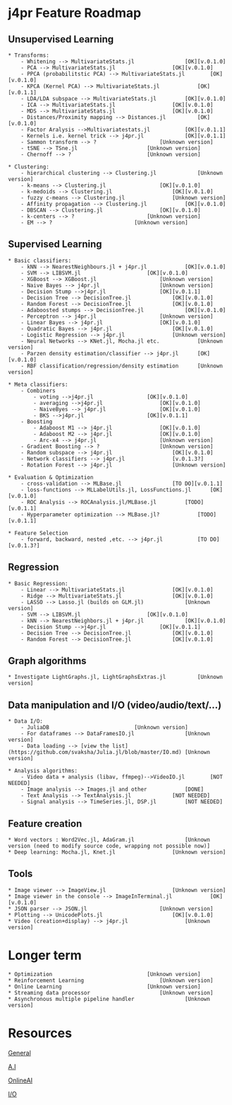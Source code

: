 # j4pr Feature Roadmap 

## Unsupervised Learning
	* Transforms:	 
		- Whitening --> MultivariateStats.jl				[OK][v.0.1.0]
		- PCA --> MultivariateStats.jl					[OK][v.0.1.0] 
		- PPCA (probabilitstic PCA) --> MultivariateStats.jl		[OK][v.0.1.0]
		- KPCA (Kernel PCA) --> MultivariateStats.jl			[OK][v.0.1.1]
		- LDA/LDA subspace --> MultivariateStats.jl			[OK][v.0.1.0] 
		- ICA --> MultivariateStats.jl					[OK][v.0.1.0] 
		- MDS --> MultivariateStats.jl					[OK][v.0.1.0]
		- Distances/Proximity mapping --> Distances.jl			[OK][v.0.1.0] 
		- Factor Aralysis -->Multivariatestats.jl			[OK][v.0.1.1]
		- Kernels i.e. kernel trick --> j4pr.jl				[OK][v.0.1.1]
		- Sammon transform --> ?					[Unknown version]
		- tSNE --> TSne.jl 						[Unknown version] 
	 	- Chernoff --> ?						[Unknown version]

	* Clustering:
		- hierarchical clustering --> Clustering.jl 			[Unknown version] 
		- k-means --> Clustering.jl					[OK][v.0.1.0] 
		- k-medoids --> Clustering.jl					[OK][v.0.1.0] 
		- fuzzy c-means --> Clustering.jl				[Unknown version]	
		- Affinity propagation --> Clustering.jl			[OK][v.0.1.0] 
		- DBSCAN --> Clustering.jl					[OK][v.0.1.0] 
		- k-centers --> ?						[Unknown version]
		- EM --> ?							[Unknown version]



## Supervised Learning
	* Basic classifiers:
		- kNN --> NearestNeighbours.jl + j4pr.jl			[OK][v.0.1.0]
		- SVM --> LIBSVM.jl						[OK][v.0.1.0] 
		- XGBoost --> XGBoost.jl					[Unknown version]
		- Naive Bayes --> j4pr.jl					[Unknown version]
		- Decision Stump -->j4pr.jl					[OK][v.0.1.1]
		- Decision Tree --> DecisionTree.jl				[OK][v.0.1.0] 
		- Random Forest --> DecisionTree.jl				[OK][v.0.1.0] 
		- Adaboosted stumps --> DecisionTree.jl				[OK][v.0.1.0] 
		- Perceptron --> j4pr.jl					[Unknown version]
		- Linear Bayes --> j4pr.jl					[OK][v.0.1.0]
		- Quadratic Bayes --> j4pr.jl					[OK][v.0.1.0]
		- Logistic Regression --> j4pr.jl				[Unknown version]
		- Neural Networks --> KNet.jl, Mocha.jl etc.			[Unknown version]
		- Parzen density estimation/classifier --> j4pr.jl		[OK][v.0.1.0]
		- RBF classification/regression/density estimation		[Unknown version]

	* Meta classifiers:
		- Combiners
			- voting -->j4pr.jl					[OK][v.0.1.0]
			- averaging -->j4pr.jl					[OK][v.0.1.0]
			- NaiveByes --> j4pr.jl					[OK][v.0.1.0]
			- BKS -->j4pr.jl					[OK][v.0.1.1]
		- Boosting 
			- Adaboost M1 --> j4pr.jl				[OK][v.0.1.0]
			- Adaboost M2 --> j4pr.jl				[OK][v.0.1.0]
			- Arc-x4 --> j4pr.jl					[Unknown version]	
		- Gradient Boosting --> ?					[Unknown version]
		- Random subspace --> j4pr.jl					[OK][v.0.1.0]
		- Network classifiers --> j4pr.jl				[v.0.1.3?]
		- Rotation Forest --> j4pr.jl					[Unknown version]	

	* Evaluation & Optimization 
		- cross-validation --> MLBase.jl				[TO DO][v.0.1.1] 
		- loss-functions --> MLLabelUtils.jl, LossFunctions.jl		[OK][v.0.1.0]
		- ROC Analysis --> ROCAnalysis.jl/MLBase.jl			[TODO][v.0.1.1]
		- Hyperparameter optimization --> MLBase.jl?			[TODO][v.0.1.1]

	* Feature Selection
		- forward, backward, nested ,etc. --> j4pr.jl			[TO DO][v.0.1.3?]

## Regression
	* Basic Regression:
		- Linear --> MultivariateStats.jl				[OK][v.0.1.0]
		- Ridge --> MultivariateStats.jl				[OK][v.0.1.0]
		- LASSO --> Lasso.jl (builds on GLM.jl)				[Unknown version]
	 	- SVM --> LIBSVM.jl						[OK][v.0.1.0]
	 	- kNN --> NearestNeighbors.jl + j4pr.jl				[OK][v.0.1.0]	
		- Decision Stump -->j4pr.jl					[OK][v.0.1.1]
		- Decision Tree --> DecisionTree.jl				[OK][v.0.1.0]
		- Random Forest --> DecisionTree.jl				[OK][v.0.1.0]



## Graph algorithms
	* Investigate LightGraphs.jl, LightGraphsExtras.jl			[Unknown version]


	
## Data manipulation and I/O (video/audio/text/...)
	* Data I/O:
		- JuliaDB							[Unknown version]
		- For dataframes --> DataFramesIO.jl				[Unknown version]
		- Data loading --> [view the list](https://github.com/svaksha/Julia.jl/blob/master/IO.md) [Unknown version]
	
	* Analysis algorithms:
		- Video data + analysis (libav, ffmpeg)-->VideoIO.jl		[NOT NEEDED] 
	 	- Image analysis --> Images.jl and other			[DONE] 
	 	- Text Analysis --> TextAnalysis.jl				[NOT NEEDED] 
		- Signal analysis --> TimeSeries.jl, DSP.jl			[NOT NEEDED] 



## Feature creation
	* Word vectors : Word2Vec.jl, AdaGram.jl				[Unknown version (need to modify source code, wrapping not possible now)] 
	* Deep learning: Mocha.jl, Knet.jl					[Unknown version] 



## Tools
	* Image viewer --> ImageView.jl						[Unknown version] 
	* Image viewer in the console --> ImageInTerminal.jl			[OK][v.0.1.0] 
	* JSON parser --> JSON.jl						[Unknown version] 
	* Plotting --> UnicodePlots.jl						[OK][v.0.1.0] 
	* Video (creation+display) --> j4pr.jl 					[Unknown version]



# Longer term
	* Optimization								[Unknown version]
	* Reinforcement Learning						[Unknown version]
	* Online Learning							[Unknown version]
	* Streaming data processor						[Unknown version]
	* Asynchronous multiple pipeline handler				[Unknown version] 


# Resources
[General](http://ucidatascienceinitiative.github.io/IntroToJulia/)

[A.I](https://github.com/svaksha/Julia.jl/blob/master/AI.md)

[OnlineAI](https://github.com/tbreloff/OnlineAI.jl)

[I/O](https://github.com/svaksha/Julia.jl/blob/master/IO.md)
